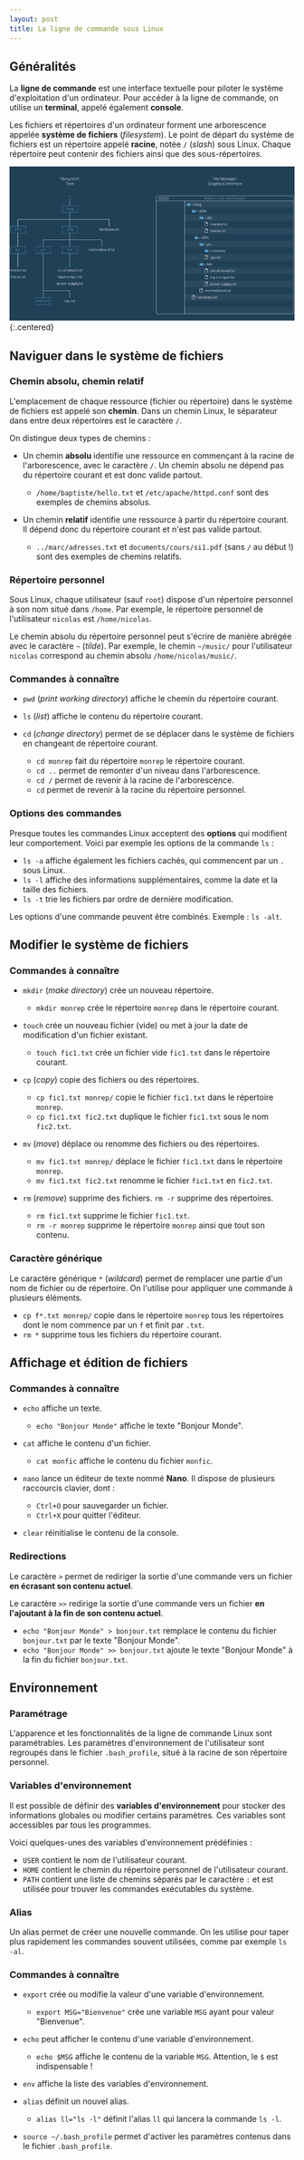 ```yaml
---
layout: post
title: La ligne de commande sous Linux
---
```


## Généralités

La **ligne de commande** est une interface textuelle pour piloter le système d'exploitation d'un ordinateur. Pour accéder à la ligne de commande, on utilise un **terminal**, appelé également **console**.

Les fichiers et répertoires d'un ordinateur forment une arborescence appelée **système de fichiers** (*filesystem*). Le point de départ du système de fichiers est un répertoire appelé **racine**, notée `/` (*slash*) sous Linux. Chaque répertoire peut contenir des fichiers ainsi que des sous-répertoires.

![](../assets/ligne-commande-linux/codecademy-cmdline-filesystem-small.png)
{:.centered}

## Naviguer dans le système de fichiers

### Chemin absolu, chemin relatif

L'emplacement de chaque ressource (fichier ou répertoire) dans le système de fichiers est appelé son **chemin**. Dans un chemin Linux, le séparateur dans entre deux répertoires est le caractère `/`.

On distingue deux types de chemins :

* Un chemin **absolu** identifie une ressource en commençant à la racine de l'arborescence, avec le caractère `/`. Un chemin absolu ne dépend pas du répertoire courant et est donc valide partout.

    * `/home/baptiste/hello.txt` et `/etc/apache/httpd.conf` sont des exemples de chemins absolus.

* Un chemin **relatif** identifie une ressource à partir du répertoire courant. Il dépend donc du répertoire courant et n'est pas valide partout.

    * `../marc/adresses.txt` et `documents/cours/si1.pdf` (sans `/` au début !) sont des exemples de chemins relatifs.

### Répertoire personnel

Sous Linux, chaque utilisateur (sauf `root`) dispose d'un répertoire personnel à son nom situé dans `/home`. Par exemple, le répertoire personnel de l'utilisateur `nicolas` est `/home/nicolas`.

Le chemin absolu du répertoire personnel peut s'écrire de manière abrégée avec le caractère `~` (*tilde*). Par exemple, le chemin `~/music/` pour l'utilisateur `nicolas` correspond au chemin absolu `/home/nicolas/music/`.

### Commandes à connaître

* `pwd` (*print working directory*) affiche le chemin du répertoire courant.

* `ls` (*list*) affiche le contenu du répertoire courant.

* `cd` (*change directory*) permet de se déplacer dans le système de fichiers en changeant de répertoire courant. 

    * `cd monrep` fait du répertoire `monrep` le répertoire courant.
    * `cd ..` permet de remonter d'un niveau dans l'arborescence.
    * `cd /` permet de revenir à la racine de l'arborescence.
    * `cd` permet de revenir à la racine du répertoire personnel.

### Options des commandes

Presque toutes les commandes Linux acceptent des **options** qui modifient leur comportement. Voici par exemple les options de la commande `ls` :

* `ls -a` affiche également les fichiers cachés, qui commencent par un `.` sous Linux.
* `ls -l` affiche des informations supplémentaires, comme la date et la taille des fichiers.
* `ls -t` trie les fichiers par ordre de dernière modification.

Les options d'une commande peuvent être combinés. Exemple : `ls -alt`.

## Modifier le système de fichiers

### Commandes à connaître

* `mkdir` (*make directory*) crée un nouveau répertoire.

    * `mkdir monrep` crée le répertoire `monrep` dans le répertoire courant.

* `touch` crée un nouveau fichier (vide) ou met à jour la date de modification d'un fichier existant. 

    * `touch fic1.txt` crée un fichier vide `fic1.txt` dans le répertoire courant.

* `cp` (*copy*) copie des fichiers ou des répertoires. 

    * `cp fic1.txt monrep/` copie le fichier `fic1.txt` dans le répertoire `monrep`. 
    * `cp fic1.txt fic2.txt` duplique le fichier `fic1.txt` sous le nom `fic2.txt`.

* `mv` (*move*) déplace ou renomme des fichiers ou des répertoires. 

    * `mv fic1.txt monrep/` déplace le fichier `fic1.txt` dans le répertoire `monrep`.
    * `mv fic1.txt fic2.txt` renomme le fichier `fic1.txt` en `fic2.txt`.

* `rm` (*remove*) supprime des fichiers. `rm -r` supprime des répertoires.

    * `rm fic1.txt` supprime le fichier `fic1.txt`.
    * `rm -r monrep` supprime le répertoire `monrep` ainsi que tout son contenu.

### Caractère générique

Le caractère générique `*` (*wildcard*) permet de remplacer une partie d'un nom de fichier ou de répertoire. On l'utilise pour appliquer une commande à plusieurs éléments.

* `cp f*.txt monrep/` copie dans le répertoire `monrep` tous les répertoires dont le nom commence par un `f` et finit par `.txt`.
* `rm *` supprime tous les fichiers du répertoire courant.

## Affichage et édition de fichiers

### Commandes à connaître

* `echo` affiche un texte.

    * `echo "Bonjour Monde"` affiche le texte "Bonjour Monde".

* `cat` affiche le contenu d'un fichier.

    * `cat monfic` affiche le contenu du fichier `monfic`.

* `nano` lance un éditeur de texte nommé **Nano**. Il dispose de plusieurs raccourcis clavier, dont :

    * `Ctrl+O` pour sauvegarder un fichier.
    * `Ctrl+X` pour quitter l'éditeur.

* `clear` réinitialise le contenu de la console.

### Redirections

Le caractère `>` permet de rediriger la sortie d'une commande vers un fichier **en écrasant son contenu actuel**. 

Le caractère `>>` redirige la sortie d'une commande vers un fichier **en l'ajoutant à la fin de son contenu actuel**.

* `echo "Bonjour Monde" > bonjour.txt` remplace le contenu du fichier `bonjour.txt` par le texte "Bonjour Monde".
* `echo "Bonjour Monde" >> bonjour.txt` ajoute le texte "Bonjour Monde" à la fin du fichier `bonjour.txt`.

## Environnement

### Paramétrage

L'apparence et les fonctionnalités de la ligne de commande Linux sont paramétrables. Les paramètres d'environnement de l'utilisateur sont regroupés dans le fichier `.bash_profile`, situé à la racine de son répertoire personnel.

### Variables d'environnement

Il est possible de définir des **variables d'environnement** pour stocker des informations globales ou modifier certains paramètres. Ces variables sont accessibles par tous les programmes.

Voici quelques-unes des variables d'environnement prédéfinies : 

* `USER` contient le nom de l'utilisateur courant.
* `HOME` contient le chemin du répertoire personnel de l'utilisateur courant.
* `PATH` contient une liste de chemins séparés par le caractère `:` et est utilisée pour trouver les commandes exécutables du système.

### Alias

Un alias permet de créer une nouvelle commande. On les utilise pour taper plus rapidement les commandes souvent utilisées, comme par exemple `ls -al`.

### Commandes à connaître

* `export` crée ou modifie la valeur d'une variable d'environnement.

    * `export MSG="Bienvenue"` crée une variable `MSG` ayant pour valeur "Bienvenue".

* `echo` peut afficher le contenu d'une variable d'environnement.

    * `echo $MSG` affiche le contenu de la variable `MSG`. Attention, le `$` est indispensable !

* `env` affiche la liste des variables d'environnement.

* `alias` définit un nouvel alias.

    * `alias ll="ls -l"` définit l'alias `ll` qui lancera la commande `ls -l`.

* `source ~/.bash_profile` permet d'activer les paramètres contenus dans le fichier `.bash_profile`.
